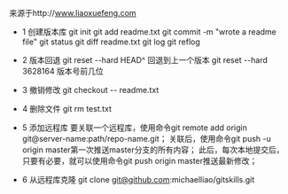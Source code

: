 来源于http://www.liaoxuefeng.com

- 1 创建版本库
	git init
	git add readme.txt
	git commit -m "wrote a readme file"
	git status
	git diff readme.txt 
	git log
	git reflog
- 2 版本回退
	git reset --hard HEAD^ 回退到上一个版本
	git reset --hard 3628164  版本号前几位
- 3 撤销修改
	git checkout -- readme.txt
- 4 删除文件
	git rm test.txt

- 5 添加远程库
	要关联一个远程库，使用命令git remote add origin git@server-name:path/repo-name.git；
	关联后，使用命令git push -u origin master第一次推送master分支的所有内容；
	此后，每次本地提交后，只要有必要，就可以使用命令git push origin master推送最新修改；
	
- 6 从远程库克隆
	git clone git@github.com:michaelliao/gitskills.git 
